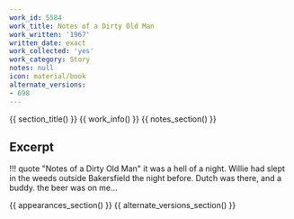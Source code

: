 ```yaml
---
work_id: 5584
work_title: Notes of a Dirty Old Man
work_written: '1967'
written_date: exact
work_collected: 'yes'
work_category: Story
notes: null
icon: material/book
alternate_versions:
- 698
---
```


{{ section_title() }}
{{ work_info() }}
{{ notes_section() }}
## Excerpt
!!! quote "Notes of a Dirty Old Man"
    it was a hell of a night. Willie had slept in the weeds outside Bakersfield the night before. Dutch was there, and a buddy. the beer was on me...

{{ appearances_section() }}
{{ alternate_versions_section() }}